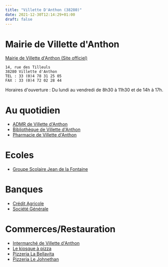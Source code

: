 ```yaml
---
title: "Villette D'Anthon (38280)"
date: 2021-12-30T12:14:29+01:00
draft: false
---
```


# Mairie de Villette d'Anthon
[Mairie de Villette d'Anthon (Site officiel)](https://www.mairie-villettedanthon.fr/)
```
14, rue des Tilleuls
38280 Villette d'Anthon
TEL : 33 (0)4 78 31 25 05
FAX : 33 (0)4 72 02 28 44
```
Horaires d'ouverture : Du lundi au vendredi de 8h30 à 11h30 et de 14h à 17h.

# Au quotidien
- [ADMR de Villette d'Anthon](https://www.admr.org/associations/ass-admr-villette-danthon)
- [Bibliothèque de Villette d'Anthon](https://bibliothequevillettedanthon.opac-x.com/)
- [Pharmacie de Villette d'Anthon](https://www.pharmaciedevillettedanthon.fr/)

# Ecoles
- [Groupe Scolaire Jean de la Fontaine](http://www.ac-grenoble.fr/ecole/villettebourg/)

# Banques
- [Crédit Agricole](https://www.credit-agricole.fr/ca-centrest/particulier/agence/centre-est/villette-d-anthon-1587.html)
- [Société Générale](https://agences.societegenerale.fr/banque-assurance/agences-villette-d-anthon-C38557)

# Commerces/Restauration
- [Intermarché de Villette d'Anthon](https://www.intermarche.com/magasins/06272/villette-d-anthon-38280/infos-pratiques)
- [Le kiosque à pizza](https://www.le-kiosque-a-pizzas.com/commander-pizza-villette-danthon--587)
- [Pizzeria La Bellavita](https://pizzeria-bellavita.com/)
- [Pizzeria Le Johnethan](https://lejohnethan.fr/)
